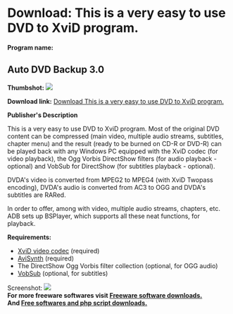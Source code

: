# Download: This is a very easy to use DVD to XviD program.

**Program name:**

## Auto DVD Backup 3.0

  
**Thumbshot:** ![](http://www.freewarefiles.com/screenshot/ss_adb2_2_md.gif)   
  
**Download link:** [Download This is a very easy to use DVD to XviD program.](http://freesoftwares.boysofts.com/Auto-DVD-Backup_program_23217.html)  
  


**Publisher's Description**  
  


This is a very easy to use DVD to XviD program. Most of the original DVD content can be compressed (main video, multiple audio streams, subtitles, chapter menu) and the result (ready to be burned on CD-R or DVD-R) can be played back with any Windows PC equipped with the XviD codec (for video playback), the Ogg Vorbis DirectShow filters (for audio playback - optional) and VobSub for DirectShow (for subtitles playback - optional). 

DVDA's video is converted from MPEG2 to MPEG4 (with XviD Twopass encoding), DVDA's audio is converted from AC3 to OGG and DVDA's subtitles are RARed.

In order to offer, among with video, multiple audio streams, chapters, etc. ADB sets up BSPlayer, which supports all these neat functions, for playback. 

**Requirements:**

  * [XviD video codec](http://www.freewarefiles.com/cat_6_210_Codecs.html) (required) 
  * [AviSynth](http://www.freewarefiles.com/program_6_74_19362.html) (required) 
  * The DirectShow Ogg Vorbis filter collection (optional, for OGG audio) 
  * [VobSub](http://www.freewarefiles.com/program_6_210_22507.html) (optional, for subtitles) 

  
  
Screenshot: ![](http://www.freewarefiles.com/screenshot/ss_adb2_2.gif)   
**For more freeware softwares visit [Freeware software downloads.](http://freesoftwares.boysofts.com/)**   
**And [Free softwares and php script downloads.](http://www.boysofts.com/)**
